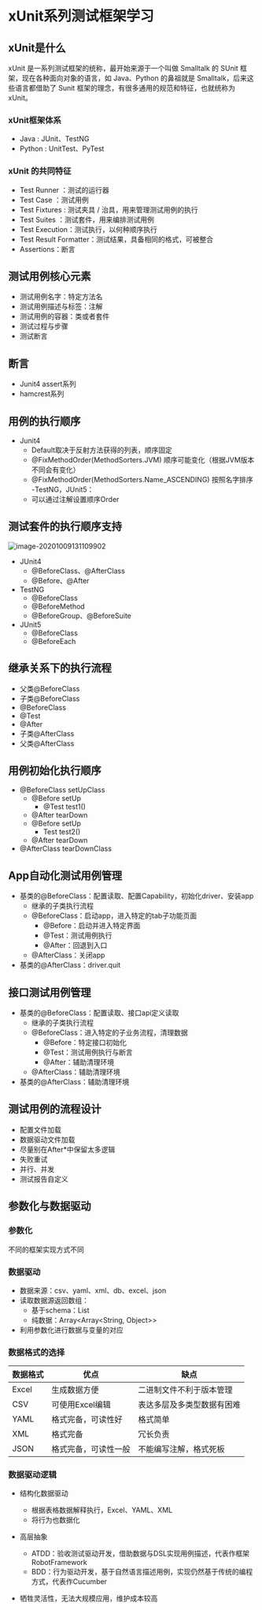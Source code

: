 # xUnit系列测试框架学习

## xUnit是什么
xUnit 是一系列测试框架的统称，最开始来源于一个叫做 Smalltalk 的 SUnit 框架，现在各种面向对象的语言，如 Java、Python 的鼻祖就是 Smalltalk，后来这些语言都借助了 Sunit 框架的理念，有很多通用的规范和特征，也就统称为 xUnit。

### xUnit框架体系
- Java : JUnit、TestNG
- Python : UnitTest、PyTest

### xUnit 的共同特征
- Test Runner ：测试的运行器
- Test Case ：测试用例
- Test Fixtures : 测试夹具 / 治具，用来管理测试用例的执行
- Test Suites ：测试套件，用来编排测试用例
- Test Execution：测试执行，以何种顺序执行
- Test Result Formatter：测试结果，具备相同的格式，可被整合
- Assertions：断言

## 测试用例核心元素
- 测试用例名字：特定方法名
- 测试用例描述与标签：注解
- 测试用例的容器：类或者套件
- 测试过程与步骤
- 测试断言

## 断言
- Junit4 assert系列
- hamcrest系列

## 用例的执行顺序
- Junit4
    - Default取决于反射方法获得的列表，顺序固定
    - @FixMethodOrder(MethodSorters.JVM) 顺序可能变化（根据JVM版本不同会有变化）
    - @FixMethodOrder(MethodSorters.Name_ASCENDING) 按照名字排序
-TestNG，JUnit5：
    - 可以通过注解设置顺序Order
    
## 测试套件的执行顺序支持
![image-20201009131109902](https://gitee.com/JeanLv/study_image/raw/master///image-20201009131109902.png)
- JUnit4
    - @BeforeClass、@AfterClass
    - @Before、@After
- TestNG
    - @BeforeClass
    - @BeforeMethod
    - @BeforeGroup、@BeforeSuite
- JUnit5
    - @BeforeClass
    - @BeforeEach

## 继承关系下的执行流程
- 父类@BeforeClass
- 子类@BeforeClass
- @BeforeClass
- @Test
- @After
- 子类@AfterClass
- 父类@AfterClass

## 用例初始化执行顺序
- @BeforeClass setUpClass
    - @Before setUp
        - @Test test1()
    - @After tearDown
    - @Before setUp
        - Test test2()
    - @After tearDown
- @AfterClass tearDownClass

## App自动化测试用例管理
- 基类的@BeforeClass：配置读取、配置Capability，初始化driver、安装app
    - 继承的子类执行流程
    - @BeforeClass：启动app，进入特定的tab子功能页面
        - @Before：启动并进入特定界面
        - @Test：测试用例执行
        - @After：回退到入口
    - @AfterClass：关闭app
- 基类的@AfterClass：driver.quit

## 接口测试用例管理
- 基类的@BeforeClass：配置读取、接口api定义读取
    - 继承的子类执行流程
    - @BeforeClass：进入特定的子业务流程，清理数据
        - @Before：特定接口初始化
        - @Test：测试用例执行与断言
        - @After：辅助清理环境
    - @AfterClass：辅助清理环境
- 基类的@AfterClass：辅助清理环境

## 测试用例的流程设计
- 配置文件加载
- 数据驱动文件加载
- 尽量别在After*中保留太多逻辑
- 失败重试
- 并行、并发
- 测试报告自定义

## 参数化与数据驱动
### 参数化
不同的框架实现方式不同
### 数据驱动
- 数据来源：csv、yaml、xml、db、excel、json
- 读取数据源返回数组：
    - 基于schema：List<Class>
    - 纯数据：Array<Array<String, Object>>
- 利用参数化进行数据与变量的对应

### 数据格式的选择

|数据格式|优点         |缺点                 |
|-------|-------------|---------------------|
|Excel |生成数据方便   |二进制文件不利于版本管理 |
|CSV | 可使用Excel编辑| 表达多层及多类型数据有困难 |
|YAML |格式完备，可读性好   | 格式简单 |
|XML | 格式完备| 冗长负责 |
|JSON | 格式完备，可读性一般| 不能编写注解，格式死板 |


### 数据驱动逻辑
- 结构化数据驱动
    - 根据表格数据解释执行，Excel、YAML、XML
    - 将行为也数据化
- 高层抽象
    - ATDD：验收测试驱动开发，借助数据与DSL实现用例描述，代表作框架RobotFramework
    - BDD：行为驱动开发，基于自然语言描述用例，实现仍然基于传统的编程方式，代表作Cucumber

- 牺牲灵活性，无法大规模应用，维护成本较高